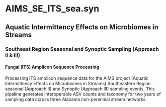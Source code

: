 # AIMS_SE_ITS_sea.syn
## Aquatic Intermittency Effects on Microbiomes in Streams
### Southeast Region Seasonal and Synoptic Sampling (Approach II & III)
#### Fungal (ITS) Amplicon Sequence Processing

Processing ITS amplicon sequence data for the AIMS project (Aquatic Intermittency Effects on Microbiomes in Streams) Southeastern Region seasonal (Approach II) and Synoptic (Approach III) sampling events. This pipeline generates interoperable ASV counts and taxonomy for two years of sampling data across three Alabama non-perennial stream networks.
